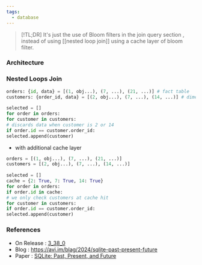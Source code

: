 ```yaml
---
tags:
  - database
---
```

> [!TL;DR]
It's just the use of Bloom filters in the join query section , 
instead of using [[nested loop join]] using a cache layer of bloom filter.
### Architecture


### Nested Loops Join
```python
orders: {id, data} = [(1, obj...), (7, ...), (21, ...)] # fact table  
customers: {order_id, data} = [(2, obj...), (7, ...), (14, ...)] # dimension table  
  
selected = []  
for order in orders:  
for customer in customers:  
# discards data when customer is 2 or 14  
if order.id == customer.order_id:  
selected.append(customer)
```

- with additional cache layer
```python
orders = [(1, obj...), (7, ...), (21, ...)]  
customers = [(2, obj...), (7, ...), (14, ...)]  
  
selected = []  
cache = {2: True, 7: True, 14: True}  
for order in orders:  
if order.id in cache:  
# we only check customers at cache hit  
for customer in customers:  
if order.id == customer.order_id:  
selected.append(customer)
```


### References

- On Release :  [3_38_0](https://www.sqlite.org/changes.html#version_3_38_0)
- Blog : https://avi.im/blag/2024/sqlite-past-present-future
- Paper : [SQLite: Past, Present, and Future](https://www.vldb.org/pvldb/vol15/p3535-gaffney.pdf)


